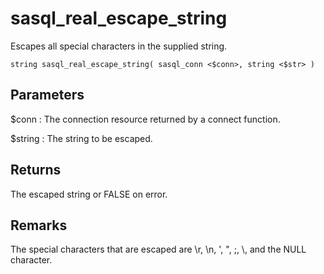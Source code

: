 <!-- loio3bdfdc7e6c5f10149eeaa15790207c25 -->

# sasql\_real\_escape\_string

Escapes all special characters in the supplied string.



```
string sasql_real_escape_string( sasql_conn <$conn>, string <$str> )
```



## Parameters

$conn
:   The connection resource returned by a connect function.

$string
:   The string to be escaped.



## Returns

The escaped string or FALSE on error.



## Remarks

The special characters that are escaped are \\r, \\n, ', ", ;, \\, and the NULL character.

